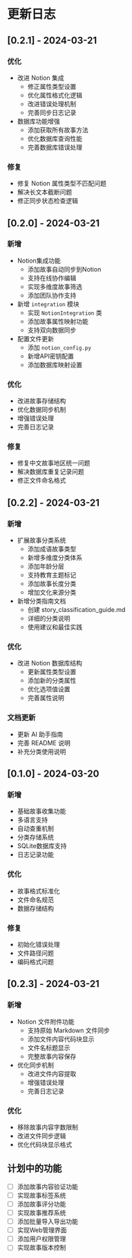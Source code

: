 # 更新日志

## [0.2.1] - 2024-03-21

### 优化
- 改进 Notion 集成
  - 修正属性类型设置
  - 优化属性格式化逻辑
  - 改进错误处理机制
  - 完善同步日志记录
- 数据库功能增强
  - 添加获取所有故事方法
  - 优化数据库查询性能
  - 完善数据库错误处理

### 修复
- 修复 Notion 属性类型不匹配问题
- 解决长文本截断问题
- 修正同步状态检查逻辑

## [0.2.0] - 2024-03-21

### 新增
- Notion集成功能
  - 添加故事自动同步到Notion
  - 支持在线协作编辑
  - 实现多维度故事筛选
  - 添加团队协作支持
- 新增 `integration` 模块
  - 实现 `NotionIntegration` 类
  - 添加故事属性映射功能
  - 支持双向数据同步
- 配置文件更新
  - 添加 `notion_config.py`
  - 新增API密钥配置
  - 添加数据库映射设置

### 优化
- 改进故事存储结构
- 优化数据同步机制
- 增强错误处理
- 完善日志记录

### 修复
- 修复中文故事地区统一问题
- 解决数据库重复记录问题
- 修正文件命名格式

## [0.2.2] - 2024-03-21

### 新增
- 扩展故事分类系统
  - 添加成语故事类型
  - 新增多维度分类体系
  - 添加年龄分层
  - 支持教育主题标记
  - 添加故事长度分类
  - 增加文化来源分类
- 新增分类指南文档
  - 创建 story_classification_guide.md
  - 详细的分类说明
  - 使用建议和最佳实践

### 优化
- 改进 Notion 数据库结构
  - 更新属性类型设置
  - 添加新的分类属性
  - 优化选项值设置
  - 完善属性说明

### 文档更新
- 更新 AI 助手指南
- 完善 README 说明
- 补充分类使用说明

## [0.1.0] - 2024-03-20

### 新增
- 基础故事收集功能
- 多语言支持
- 自动查重机制
- 分类存储系统
- SQLite数据库支持
- 日志记录功能

### 优化
- 故事格式标准化
- 文件命名规范
- 数据存储结构

### 修复
- 初始化错误处理
- 文件路径问题
- 编码格式问题

## [0.2.3] - 2024-03-21

### 新增
- Notion 文件附件功能
  - 支持原始 Markdown 文件同步
  - 添加文件内容代码块显示
  - 文件名标题显示
  - 完整故事内容保存
- 优化同步机制
  - 改进文件内容提取
  - 增强错误处理
  - 完善日志记录

### 优化
- 移除故事内容字数限制
- 改进文件同步逻辑
- 优化代码块显示格式

## 计划中的功能
- [ ] 添加故事内容验证功能
- [ ] 实现故事标签系统
- [ ] 添加故事评分功能
- [ ] 实现故事推荐系统
- [ ] 添加批量导入导出功能
- [ ] 实现Web管理界面
- [ ] 添加用户权限管理
- [ ] 实现故事版本控制 